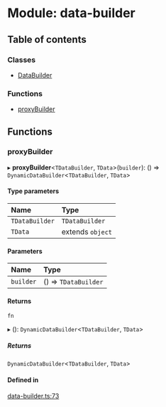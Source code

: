 # Module: data-builder

## Table of contents

### Classes

- [DataBuilder](../classes/data_builder.DataBuilder.md)

### Functions

- [proxyBuilder](data_builder.md#proxybuilder)

## Functions

### proxyBuilder

▸ **proxyBuilder**<`TDataBuilder`, `TData`\>(`builder`): () => `DynamicDataBuilder`<`TDataBuilder`, `TData`\>

#### Type parameters

| Name | Type |
| :------ | :------ |
| `TDataBuilder` | `TDataBuilder` |
| `TData` | extends `object` |

#### Parameters

| Name | Type |
| :------ | :------ |
| `builder` | () => `TDataBuilder` |

#### Returns

`fn`

▸ (): `DynamicDataBuilder`<`TDataBuilder`, `TData`\>

##### Returns

`DynamicDataBuilder`<`TDataBuilder`, `TData`\>

#### Defined in

[data-builder.ts:73](https://github.com/MakerXStudio/ts-object-mother/blob/037055a/src/data-builder.ts#L73)

